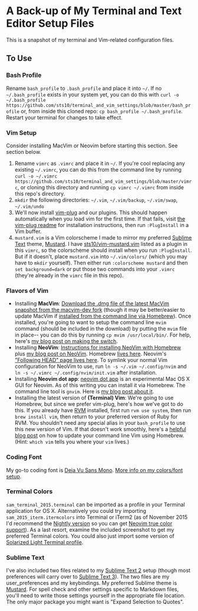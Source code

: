 # A Back-up of My Terminal and Text Editor Setup Files

This is a snapshot of my terminal and Vim-related configuration files. 

## To Use

### Bash Profile
Rename `bash_profile` to `.bash_profile` and place it into `~/`. If no `~/.bash_profile` exists in your system yet, you can do this with `curl -o ~/.bash_profile https://github.com/sts10/terminal_and_vim_settings/blob/master/bash_profile` or, from inside this cloned repo: `cp bash_profile ~/.bash_profile`. Restart your terminal for changes to take effect.

### Vim Setup
Consider installing MacVim or Neovim before starting this section. See section below.

1. Rename `vimrc` as `.vimrc` and place it in `~/`. If you're cool replacing any existing `~/.vimrc`, you can do this from the command line by running `curl -o ~/.vimrc https://github.com/sts10/terminal_and_vim_settings/blob/master/vimrc`, or cloning this directory and running `cp vimrc ~/.vimrc` from inside this repo's directory.
2. `mkdir` the following directories: `~/.vim`, `~/.vim/backup`, `~/.vim/swap`, `~/.vim/undo`
3. We'll now install [vim-plug](https://github.com/junegunn/vim-plug) and our plugins. This should happen automatically when you load vim for the first time. If that fails, visit [the vim-plug readme](https://github.com/junegunn/vim-plug) for installation instructions, then run `:PlugInstall` in a Vim buffer. 
4. `mustard.vim` is a Vim colorscheme I made to mirror my preferred [Sublime Text](http://www.sublimetext.com/) theme, [Mustard](http://colorsublime.com/theme/Mustard). I have [sts10/vim-mustard.vim](https://github.com/sts10/vim-mustard) listed as a plugin in this `vimrc`, so the colorscheme should install when you run `:PlugInstall`. But if it doesn't, place `mustard.vim` into `~/.vim/colors/` (which you may have to `mkdir` yourself). Then either run `:colorscheme mustard` and then `set background=dark` or put those two commands into your `.vimrc` (they're already in the `vimrc` file in this repo).

### Flavors of Vim
- Installing **MacVim**: [Download the .dmg file of the latest MacVim snapshot from the macvim-dev fork](https://github.com/macvim-dev/macvim/releases/) (though it may be better/easier to update MacVim if [installed from the command line via Homebrew](http://apple.stackexchange.com/questions/59375/how-do-i-install-macvim)). Once installed, you're going to want to setup the command line `mvim` command (should be included in the download) by putting the `mvim` file in place-- you can do this by running `cp mvim /usr/local/bin/`. For help, here's [my blog post on making the switch](http://sts10.github.io/blog/2015/08/07/from-terminal-vim-to-mac-vim/).
- Installing **NeoVim**: [Instructions for installing NeoVim with Homebrew](https://github.com/neovim/homebrew-neovim/blob/master/README.md) plus [my blog post on NeoVim](http://sts10.github.io/blog/2015/08/11/neovim-an-open-source-project/). Homebrew [lives here](http://brew.sh/). Neovim's ["Following HEAD" page lives here](https://github.com/neovim/neovim/wiki/Following-HEAD). 
To symlink your normal Vim configuration for NeoVim to use, run `ln -s ~/.vim ~/.config/nvim` and `ln -s ~/.vimrc ~/.config/nvim/init.vim` after installation.
- Installing **Neovim dot app**: [neovim dot app](https://github.com/rogual/neovim-dot-app) is an experimental Mac OS X GUI for Neovim. As of this writing you can install it via Homebrew. The command line tool is `gnvim`. Here is [my blog post about it](http://sts10.github.io/blog/2015/10/24/neovim-dot-app/).
- Installing the latest version of **(Terminal) Vim**: We're going to use Homebrew, but since we prefer vim-plug, here's how we've got to do this. If you already have [RVM](https://rvm.io/) installed, first run `rvm use system`, then run `brew install vim`, then return to your preferred version of Ruby for RVM. You shouldn't need any special alias in your `bash_profile` to use this new version of Vim. If that doesn't work smoothly, here's a [helpful blog post](http://www.prioritized.net/blog/upgrading-vim-on-os-x/) on how to update your command line Vim using Homebrew. (Hint: `which vim` tells you where your `vim` lives.)

### Coding Font

My go-to coding font is [Deja Vu Sans Mono](http://dejavu-fonts.org/wiki/Download). [More info on my colors/font setup](http://sts10.github.io/blog/2014/02/14/my-current-coding-setup/).

### Terminal Colors

`sam_terminal_2015.terminal` can be imported as a profile in your Terminal application for OS X. Alternatively you could try importing `sam_2015_iterm.itermcolors` into Terminal or iTerm2 (as of November 2015 I'd recommend the [Nightly version](http://iterm2.com/downloads/nightly/#/section/home) so you can get [Neovim true color support](http://sts10.github.io/blog/2015/10/24/true-hex-colors-with-neovim-and-iterm2/)). As a last resort, examine the included screenshot to get my preferred Terminal colors. You could also just import some version of [Solarized Light Terminal profile](https://github.com/tomislav/osx-terminal.app-colors-solarized). 

### Sublime Text

I've also included two files related to my [Sublime Text 2](http://www.sublimetext.com/2) setup (though most preferences will carry over to [Sublime Text 3](http://www.sublimetext.com/3)). The two files are my user_preferences and my keybindings. My preferred Sublime theme is [Mustard](http://colorsublime.com/theme/Mustard). For spell check and other settings specific to Markdown files, you'll need to write those settings yourself in the appropriate file location. The only major package you might want is "Expand Selection to Quotes".


